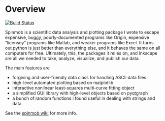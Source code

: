 Overview
========
[![Build Status](https://travis-ci.org/Spinmob/spinmob.svg?branch=travis)](https://travis-ci.org/Spinmob/spinmob)

Spinmob is a scientific data analysis and plotting package I wrote to escape expensive, buggy, poorly-documented programs like Origin, expensive "licensey" programs like Matlab, and weaker programs like Excel. It turns out python is just better than everything else, and it behaves the same on all computers for free. Ultimately, this, the packages it relies on, and Inkscape are all we needed to take, analyze, visualize, and publish our data. 

The main features are 

 * forgiving and user-friendly data class for handling ASCII data files 
 * high-level automated plotting based on matplotlib 
 * interactive nonlinear least-squares multi-curve fitting object 
 * a simplified GUI library with high-level objects based on pyqtgraph
 * a bunch of random functions I found useful in dealing with strings and data. 

See the [spinmob wiki](https://github.com/Spinmob/spinmob/wiki) for more info.
